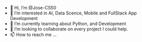 - 👋 Hi, I’m @Jose-CS50
- 👀 I’m interested in AI, Data Scence, Mobile and FullStack App Development
- 🌱 I’m currently learning about Python, and Development
- 💞️ I’m looking to collaborate on every project I could help.
- 📫 How to reach me ...

<!---
Jose-CS50/Jose-CS50 is a ✨ special ✨ repository because its `README.md` (this file) appears on your GitHub profile.
You can click the Preview link to take a look at your changes.
--->
